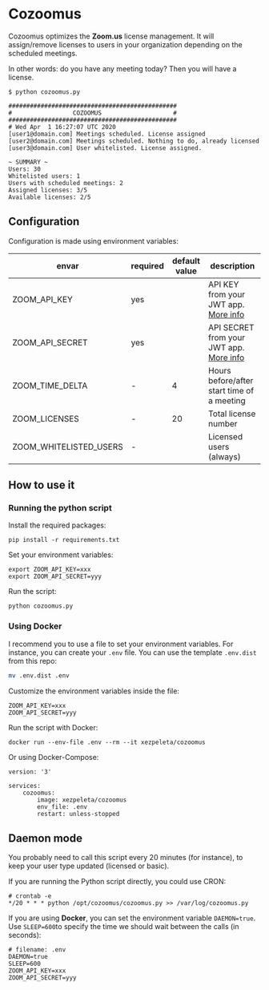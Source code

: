 # Cozoomus

Cozoomus optimizes the **Zoom.us** license management. It will assign/remove licenses to users in your organization depending on the scheduled meetings.

In other words: do you have any meeting today? Then you will have a license.


```
$ python cozoomus.py

###############################################
#                 COZOOMUS                    #
###############################################
# Wed Apr  1 16:27:07 UTC 2020
[user1@domain.com] Meetings scheduled. License assigned
[user2@domain.com] Meetings scheduled. Nothing to do, already licensed
[user3@domain.com] User whitelisted. License assigned.

~ SUMMARY ~
Users: 30
Whitelisted users: 1
Users with scheduled meetings: 2
Assigned licenses: 3/5
Available licenses: 2/5
```

## Configuration

Configuration is made using environment variables:

| envar                  | required | default value | description                                                                                                                 |
|------------------------|----------|---------------|-----------------------------------------------------------------------------------------------------------------------------|
| ZOOM_API_KEY           |    yes   |               | API KEY from your JWT app. [More info](https://marketplace.zoom.us/docs/guides/getting-started/app-types/create-jwt-app)    |
| ZOOM_API_SECRET        |    yes   |               | API SECRET from your JWT app. [More info](https://marketplace.zoom.us/docs/guides/getting-started/app-types/create-jwt-app) |
| ZOOM_TIME_DELTA        |     -    | 4             | Hours before/after start time of a meeting                                                                                  |
| ZOOM_LICENSES          |     -    | 20            | Total license number                                                                                                        |
| ZOOM_WHITELISTED_USERS |     -    |               | Licensed users (always)                                                                                                     |

## How to use it

### Running the python script

Install the required packages:

```
pip install -r requirements.txt
```

Set your environment variables:
```
export ZOOM_API_KEY=xxx
export ZOOM_API_SECRET=yyy
```

Run the script:

```
python cozoomus.py
```

### Using Docker

I recommend you to use a file to set your environment variables. For instance, you can create your `.env` file. You can use the template `.env.dist` from this repo:

```sh
mv .env.dist .env
```

Customize the environment variables inside the file:

```
ZOOM_API_KEY=xxx
ZOOM_API_SECRET=yyy
```

Run the script with Docker:

```
docker run --env-file .env --rm --it xezpeleta/cozoomus
```

Or using Docker-Compose:

```
version: '3'

services:
    cozoomus:
        image: xezpeleta/cozoomus
        env_file: .env
        restart: unless-stopped
```

## Daemon mode

You probably need to call this script every 20 minutes (for instance), to keep your user type updated (licensed or basic).

If you are running the Python script directly, you could use CRON:

```
# crontab -e
*/20 * * * python /opt/cozoomus/cozoomus.py >> /var/log/cozoomus.py
```

If you are using **Docker**, you can set the environment variable `DAEMON=true`. Use `SLEEP=600`to specify the time we should wait between the calls (in seconds):

```
# filename: .env
DAEMON=true
SLEEP=600
ZOOM_API_KEY=xxx
ZOOM_API_SECRET=yyy
```